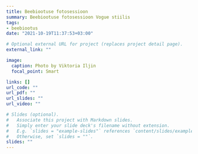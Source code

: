 ```yaml
---
title: Beebiootuse fotosessioon
summary: Beebiootuse fotosessioon Vogue stiilis
tags:
- beebiootus
date: "2021-10-19T11:37:53+03:00"

# Optional external URL for project (replaces project detail page).
external_link: ""

image:
  caption: Photo by Viktoria Iljin
  focal_point: Smart

links: []
url_code: ""
url_pdf: ""
url_slides: ""
url_video: ""

# Slides (optional).
#   Associate this project with Markdown slides.
#   Simply enter your slide deck's filename without extension.
#   E.g. `slides = "example-slides"` references `content/slides/example-slides.md`.
#   Otherwise, set `slides = ""`.
slides: ""
---
```


